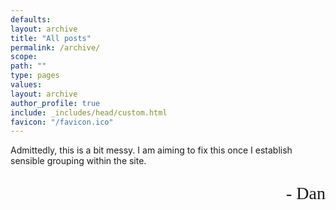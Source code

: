 ```yaml
---
defaults:
layout: archive
title: "All posts"
permalink: /archive/
scope:
path: ""
type: pages
values:
layout: archive
author_profile: true
include: _includes/head/custom.html
favicon: "/favicon.ico"
---
```

Admittedly, this is a bit messy. I am aiming to fix this once I establish sensible grouping within the site. <p style="font-family: 'Brush Script MT', cursive; text-align: right; font-size: 28px;">- Dan</p>
